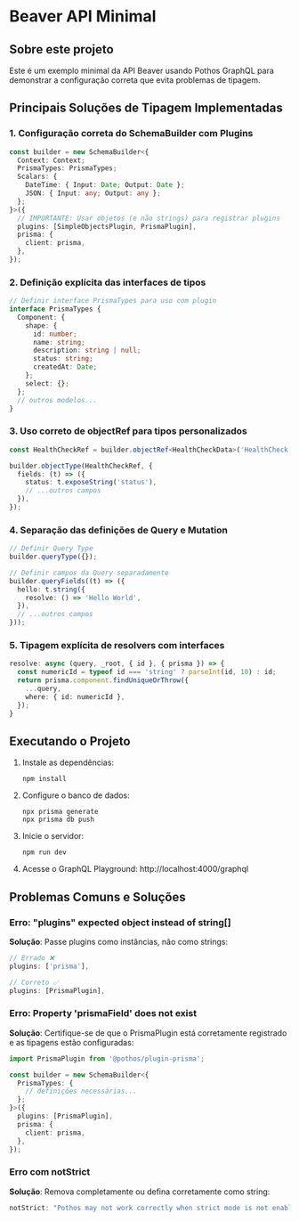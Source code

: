 # Beaver API Minimal

## Sobre este projeto
Este é um exemplo minimal da API Beaver usando Pothos GraphQL para demonstrar a configuração correta que evita problemas de tipagem.

## Principais Soluções de Tipagem Implementadas

### 1. Configuração correta do SchemaBuilder com Plugins

```typescript
const builder = new SchemaBuilder<{
  Context: Context;
  PrismaTypes: PrismaTypes;
  Scalars: {
    DateTime: { Input: Date; Output: Date };
    JSON: { Input: any; Output: any };
  };
}>({
  // IMPORTANTE: Usar objetos (e não strings) para registrar plugins
  plugins: [SimpleObjectsPlugin, PrismaPlugin],
  prisma: {
    client: prisma,
  },
});
```

### 2. Definição explícita das interfaces de tipos

```typescript
// Definir interface PrismaTypes para uso com plugin
interface PrismaTypes {
  Component: {
    shape: {
      id: number;
      name: string;
      description: string | null;
      status: string;
      createdAt: Date;
    };
    select: {};
  };
  // outros modelos...
}
```

### 3. Uso correto de objectRef para tipos personalizados

```typescript
const HealthCheckRef = builder.objectRef<HealthCheckData>('HealthCheck');

builder.objectType(HealthCheckRef, {
  fields: (t) => ({
    status: t.exposeString('status'),
    // ...outros campos
  }),
});
```

### 4. Separação das definições de Query e Mutation

```typescript
// Definir Query Type
builder.queryType({});

// Definir campos da Query separadamente
builder.queryFields((t) => ({
  hello: t.string({
    resolve: () => 'Hello World',
  }),
  // ...outros campos
}));
```

### 5. Tipagem explícita de resolvers com interfaces

```typescript
resolve: async (query, _root, { id }, { prisma }) => {
  const numericId = typeof id === 'string' ? parseInt(id, 10) : id;
  return prisma.component.findUniqueOrThrow({
    ...query,
    where: { id: numericId },
  });
}
```

## Executando o Projeto

1. Instale as dependências:
   ```
   npm install
   ```

2. Configure o banco de dados:
   ```
   npx prisma generate
   npx prisma db push
   ```

3. Inicie o servidor:
   ```
   npm run dev
   ```

4. Acesse o GraphQL Playground:
   http://localhost:4000/graphql

## Problemas Comuns e Soluções

### Erro: "plugins" expected object instead of string[]
**Solução**: Passe plugins como instâncias, não como strings:
```typescript
// Errado ❌
plugins: ['prisma'],

// Correto ✅
plugins: [PrismaPlugin],
```

### Erro: Property 'prismaField' does not exist
**Solução**: Certifique-se de que o PrismaPlugin está corretamente registrado e as tipagens estão configuradas:
```typescript
import PrismaPlugin from '@pothos/plugin-prisma';

const builder = new SchemaBuilder<{
  PrismaTypes: {
    // definições necessárias...
  };
}>({
  plugins: [PrismaPlugin],
  prisma: {
    client: prisma,
  },
});
```

### Erro com notStrict
**Solução**: Remova completamente ou defina corretamente como string:
```typescript
notStrict: "Pothos may not work correctly when strict mode is not enabled in tsconfig.json"
``` 